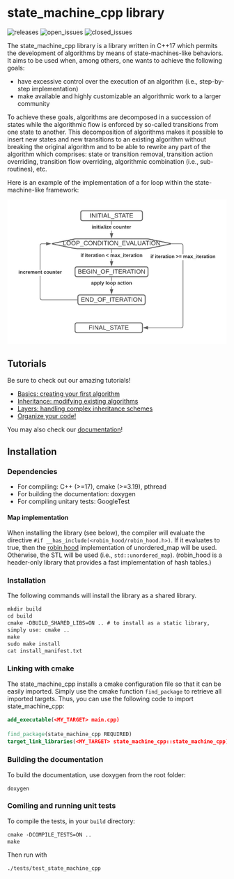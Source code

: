 # state_machine_cpp library

![releases](https://img.shields.io/github/v/release/hlefebvr/state_machine_cpp)
![open_issues](https://img.shields.io/github/issues-raw/hlefebvr/state_machine_cpp)
![closed_issues](https://img.shields.io/github/issues-closed-raw/hlefebvr/state_machine_cpp)

The state_machine_cpp library is a library written in C++17 which permits the development
of algorithms by means of state-machines-like behaviors.
It aims to be used when, among others, one wants to achieve the following goals:
- have excessive control over the execution of an algorithm (i.e., step-by-step implementation)
- make available and highly customizable an algorithmic work to a larger community

To achieve these goals, algorithms are decomposed in a succession of states while the algorithmic flow
is enforced by so-called transitions from one state to another. This decomposition of algorithms makes it
possible to insert new states and new transitions to an existing algorithm without breaking the original
algorithm and to be able to rewrite any part of the algorithm which comprises: state or transition removal,
transition action overriding, transition flow overriding, algorithmic combination (i.e., sub-routines), etc.

Here is an example of the implementation of a for loop within the state-machine-like framework:

![for_loop](src/images/ForLoop.png)

## Tutorials

Be sure to check out our amazing tutorials!
- [Basics: creating your first algorithm](https://hlefebvr.github.io/state_machine_cpp/t1_ForLoop.html)
- [Inheritance: modifying existing algorithms](https://hlefebvr.github.io/state_machine_cpp/t2_PowerLoop.html)
- [Layers: handling complex inheritance schemes](https://hlefebvr.github.io/state_machine_cpp/t3_DoubleLoop.html)
- [Organize your code!](https://hlefebvr.github.io/state_machine_cpp/t4_Organize.html)

You may also check our [documentation](https://hlefebvr.github.io/state_machine_cpp/)!

## Installation

### Dependencies

- For compiling: C++ (>=17), cmake (>=3.19), pthread
- For building the documentation: doxygen
- For compiling unitary tests: GoogleTest

#### Map implementation

When installing the library (see below), the compiler will evaluate the directive `#if __has_include(<robin_hood/robin_hood.h>)`.
If it evaluates to true, then the [robin hood](https://github.com/martinus/robin-hood-hashing) implementation of unordered_map will be used.
Otherwise, the STL will be used (i.e., `std::unordered_map`). (robin_hood is a header-only library that provides a fast implementation
of hash tables.)

### Installation

The following commands will install the library as a shared library. 

```shell
mkdir build
cd build
cmake -DBUILD_SHARED_LIBS=ON .. # to install as a static library, simply use: cmake ..
make
sudo make install
cat install_manifest.txt
```

### Linking with cmake

The state_machine_cpp installs a cmake configuration file so that it can be easily 
imported. Simply use the cmake function `find_package` to retrieve all imported targets.
Thus, you can use the following code to import state_machine_cpp:
```cmake
add_executable(<MY_TARGET> main.cpp)

find_package(state_machine_cpp REQUIRED)
target_link_libraries(<MY_TARGET> state_machine_cpp::state_machine_cpp)
```

### Building the documentation

To build the documentation, use doxygen from the root folder:
```shell
doxygen
```

### Comiling and running unit tests

To compile the tests, in your `build` directory:
```shell
cmake -DCOMPILE_TESTS=ON ..
make
```

Then run with
```shell
./tests/test_state_machine_cpp
```